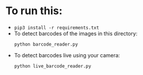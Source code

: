 # To run this:
- `pip3 install -r requirements.txt`
- To detect barcodes of the images in this directory:
    ```
    python barcode_reader.py
    ```
- To detect barcodes live using your camera:
    ```
    python live_barcode_reader.py
    ```